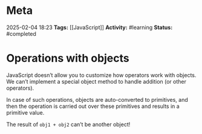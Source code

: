 # Meta
2025-02-04 18:23
**Tags:** [[JavaScript]]
**Activity:** #learning 
**Status:** #completed 

# Operations with objects

JavaScript doesn’t allow you to customize how operators work with objects. We can’t implement a special object method to handle addition (or other operators).

In case of such operations, objects are auto-converted to primitives, and then the operation is carried out over these primitives and results in a primitive value.

The result of `obj1 + obj2` can’t be another object!